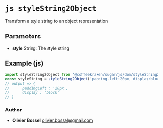 


<!-- @namespace    sugar.js.dom -->

# ```js styleString2Object ```


Transform a style string to an object representation

## Parameters

- **style**  String: The style string



## Example (js)

```js
import styleString2Object from '@coffeekraken/sugar/js/dom/styleString2Object'
const styleString = styleString2Object('padding-left:20px; display:block;');
// output => {
//		paddingLeft : '20px',
// 		display : 'block'
// }
```


### Author
- **Olivier Bossel** <a href="mailto:olivier.bossel@gmail.com">olivier.bossel@gmail.com</a> 



